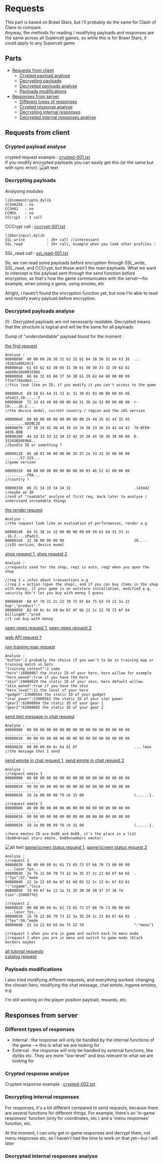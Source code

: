 # Requests
This part is based on Brawl Stars, but I'll probably do the same for Clash of Clans to compare.  
Anyway, the methods for reading / modifying payloads and responses are the same across all Supercell games, so while this is for Brawl Stars, it could apply to any Supercell game.  
## Parts
- [Requests from client](#requests-from-client)
  - [Crypted payload analyse](#crypted-payload-analyse)
  - [Decrypting payloads](#decrypting-payloads)
  - [Decrypted payloads analyse](#decrypted-payloads-analyse)
  - [Payloads modifications](#payloads-modifications)
- [Responses from server](#responses-from-server)
  - [Different types of responses](#different-types-of-responses)
  - [Crypted response analyse](#crypted-response-analyse)
  - [Decrypting internal responses](#decrypting-internal-responses)
  - [Decrypted internal responses analyse](#decrypted-internal-responses-analyse)

## Requests from client

### Crypted payload analyse  
crypted request example : [crypted-001.txt](https://github.com/slayy2357/mimi/blob/main/requests/dump/crypted-001.txt)  
If you modify encrypted payloads you can easily get this (or the same but with sync error):
![alt text](https://raw.githubusercontent.com/slayy2357/mimi/refs/heads/main/requests/pictures/1.png)

### Decrypting payloads  
Analysing modules
```text
libCommonCrypto.dylib
CCSHA256 : no
CCSHA1   : no
CCMD5    : no
CCCrypt  : 1 call
```
CCCrypt call : [cccrypt-001.txt](https://github.com/slayy2357/mimi/blob/main/requests/dump/cccrypt-001.txt)
``` text
libboringssl.dylib
SSL_write          : 20+ call //interessant
SSL_read           : 20+ call, example when you look other profiles :
```
SSL_read call : [ssl_read-001.txt](https://github.com/slayy2357/mimi/blob/main/requests/dump/ssl_read-001.txt)  

So, we can read some payloads before encryption through SSL_write, SSL_read, and CCCrypt, but those aren't the main payloads. What we want to intercept is the payload sent through the send function before encryption, as that's how the game communicates with the server—for example, when joining a game, using emotes, etc  

Alright, I haven't found the encryption function yet, but now I'm able to read and modify every payload before encryption.

### Decrypted payloads analyse  
(!) : Decrypted payloads are not necessarily readable. Decrypted means that the structure is logical and will be the same for all payloads  

Dump of "understandable" payload found for the moment :  

[the first request](https://github.com/slayy2357/mimi/blob/main/requests/dump/decrypted-001.txt)  
``` text
Analyse :
00000090  00 00 00 28 36 31 62 32 61 64 38 36 32 64 63 35  ...(61b2ad862dc5
000000a0  61 65 62 62 30 65 31 30 61 30 30 33 32 39 62 62  aebb0e10a00329bb
000000b0  66 66 32 65 66 37 34 38 61 39 62 64 00 00 00 09  ff2ef748a9bd....
//this look like an ID, if you modify it you can't access to the game

000000c0  69 50 61 64 31 33 2c 31 30 01 03 00 00 00 05 66  iPad13,10......f
000000d0  72 2d 43 48 00 00 00 04 31 36 2e 32 00 00 00 00  r-CH....16.2....
//the device model, current country / region and the iOS version

000000e0  00 00 00 00 00 00 00 00 00 24 44 35 42 43 32 45  .........$D5BC2E
000000f0  37 30 2d 42 46 44 39 2d 34 38 33 36 2d 42 44 42  70-BFD9-4836-BDB
00000100  44 2d 33 33 32 34 33 42 35 30 45 30 36 38 00 00  D-33243B50E068..
//bundle ID or something ?

00000110  05 a8 01 00 00 00 06 35 37 2e 33 32 35 00 00 00  .......57.325...
//game version

00000320  00 00 00 00 00 00 00 00 00 03 46 52 41 00 00 00  ..........FRA...
//country ?

00000330  06 31 34 33 34 34 32                             .143442
//maybe an ID
//end of "readable" analyse of first req, back later to analyse / understand unreadable things
```
[the render request](https://github.com/slayy2357/mimi/blob/main/requests/dump/decrypted-002.txt)  
``` text
Analyse :
//the request look like an evaluation of performances, render e.g

000001d0  04 31 36 2e 32 00 00 00 09 69 50 61 64 31 33 2c  .16.2....iPad13,
000001e0  31 30 00 00 00 00                                10....
//iOS version, device model
```
[shop request 1](https://github.com/slayy2357/mimi/blob/main/requests/dump/decrypted-003.txt), [shop request 2](https://github.com/slayy2357/mimi/blob/main/requests/dump/decrypted-004.txt)
``` text
Analyse :
//requests used for the shop, req1 is auto, req2 when you open the shop

//req 1 = infos about transactions e.g
//req 2 = action (open the shop), and if you can buy items in the shop with money, if your game is an outstore installation, modified e.g, security don't let you buy with money I guess

00000040  68 6f 70 22 2c 22 70 72 6f 64 75 63 74 22 3a 22  hop","product":"
00000050  62 69 6c 6c 69 6e 67 4f 6b 22 2c 22 70 72 6f 64  billingOk","prod
//I can buy with money
```
[open news request 1](https://github.com/slayy2357/mimi/blob/main/requests/dump/decrypted-005.txt), [open news request 2](https://github.com/slayy2357/mimi/blob/main/requests/dump/decrypted-006.txt)  

[web API request ?](https://github.com/slayy2357/mimi/blob/main/requests/dump/decrypted-007.txt)  

[join training map request](https://github.com/slayy2357/mimi/blob/main/requests/dump/decrypted-008.txt)
``` text
Analyse :
"button":2 probably the choice if you wan't to be in training map or training match vs bots
"training_context":2 same
"hero":16000067 the static ID of your hero, here willow for example
"hero_owned":true if you have the hero
"skin":29000629 the static ID of your skin, here default willow
"skin_owned":true if you have the skin
"hero_level":11 the level of your hero
"gadget":23000564 the static ID of your gadget
"star_power":23000562 the static ID of your star power
"gear1":62000004 the static ID of your gear 1
"gear2":62000002 the static ID of your gear 2
```
[send text message in chat request](https://github.com/slayy2357/mimi/blob/main/requests/dump/decrypted-009.txt)
``` text
Analyse :
00000000  00 00 00 00 00 00 00 00 00 00 00 00 00 00 00 00  ................
00000010  00 00 00 00 00 00 00 00 00 00 00 00 00 00 00 00  ................
00000020  00 00 00 04 6c 6d 61 6f                          ....lmao
//the message that I send
```
[send emote in chat request 1](https://github.com/slayy2357/mimi/blob/main/requests/dump/decrypted-010.txt), [send emote in chat request 2](https://github.com/slayy2357/mimi/blob/main/requests/dump/decrypted-011.txt)
``` text
Analyse :
//request emote 1
00000000  00 00 00 00 00 00 00 00 00 00 00 00 00 00 00 00  ................
00000010  00 00 00 00 00 00 00 00 00 00 00 00 00 00 00 00  ................
00000020  28 2e 00 00 88 f0 cb 31 00                       (......1.

//request emote 2
00000000  00 00 00 00 00 00 00 00 00 00 00 00 00 00 00 00  ................
00000010  00 00 00 00 00 00 00 00 00 00 00 00 00 00 00 00  ................
00000020  28 2e 00 00 89 f0 cb 31 00                       (......1.

//here emotes ID are 0x88 and 0x89, it's the place in a list (0x88=brawl stars emote, 0x89=numbers emote):
```
![alt text](https://raw.githubusercontent.com/slayy2357/mimi/refs/heads/main/requests/pictures/2.png)
[game/screen status request 1](https://github.com/slayy2357/mimi/blob/main/requests/dump/decrypted-012.txt), [game/screen status request 2](https://github.com/slayy2357/mimi/blob/main/requests/dump/decrypted-013.txt)
``` text
Analyse :
//request 1
00000020  00 00 00 09 6c 61 73 65 72 5f 66 70 73 00 00 00  ....laser_fps...
00000030  2e 7b 22 66 70 73 22 3a 35 37 2c 22 6d 6f 64 65  .{"fps":57,"mode
00000040  22 3a 22 69 6e 67 61 6d 65 22 2c 22 6c 6f 63 61  ":"ingame","loca
00000050  74 69 6f 6e 22 3a 31 35 30 30 30 37 37 36 7d     tion":15000776}

//request 2
00000020  00 00 00 09 6c 61 73 65 72 5f 66 70 73 00 00 00  ....laser_fps...
00000030  18 7b 22 66 70 73 22 3a 35 39 2c 22 6d 6f 64 65  .{"fps":59,"mode
00000040  22 3a 22 6d 65 6e 75 22 7d                       ":"menu"}

//request 1 when you are in game and switch back to menu mode
//request 2 when you are in menu and switch to game mode (black borders maybe)
```
[all tutorial requests](https://github.com/slayy2357/mimi/blob/main/requests/dump/decrypted-014.txt)  
[catalog request](https://github.com/slayy2357/mimi/blob/main/requests/dump/decrypted-015.txt)

### Payloads modifications
I also tried modifying different requests, and everything worked: changing the chosen hero, modifying the chat message, chat emote, ingame emotes, e.g  

I'm still working on the player position payload, rewards, etc.

## Responses from server

### Different types of responses
- Internal : the response will only be handled by the internal functions of the game --> this is what we are looking for  
- External : the response will only be handled by external functions, like dylibs etc. They are more "low-level" and less relevant to what we are looking for

### Crypted response analyse
Crypted response example : [crypted-002.txt](https://github.com/slayy2357/mimi/blob/main/requests/dump/crypted-002.txt)

### Decrypting internal responses
For responses, it's a bit different compared to send requests, because there are several functions for different things. For example, there's an 'in-game responses' function (only for coordinates, etc.) and a 'menu responses' function, etc.

At the moment, I can only get in-game responses and decrypt them, not menu responses etc, as I haven't had the time to work on that yet—but I will later

### Decrypted internal responses analyse